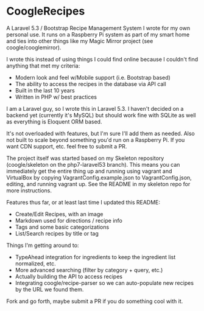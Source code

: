 # CoogleRecipes

A Laravel 5.3 / Bootstrap Recipe Management System I wrote for my own personal use. It runs on a 
Raspberry Pi system as part of my smart home and ties into other things like my Magic Mirror project
(see coogle/cooglemirror).

I wrote this instead of using things I could find online because I couldn't find anything that met
my criteria:

- Modern look and feel w/Mobile support (i.e. Bootstrap based)
- The ability to access the recipes in the database via API call
- Built in the last 10 years
- Written in PHP w/ best practices

I am a Laravel guy, so I wrote this in Laravel 5.3. I haven't decided on a backend yet (currently it's MySQL) but should work fine with SQLite as well as everything is Eloquent ORM based.

It's not overloaded with features, but I'm sure I'll add them as needed. Also not built to scale beyond something you'd run on a Raspberry Pi. If you want CDN support, etc. feel free to submit a PR.

The project itself was started based on my Skeleton repository (coogle/skeleton on the php7-laravel53 branch). This means you can immediately get the entire thing up and running using vagrant and VirtualBox by copying VagrantConfig.example.json to VagrantConfig.json, editing, and running vagrant up. See the README in my skeleton repo for more instructions.

Features thus far, or at least last time I updated this README:

- Create/Edit Recipes, with an image
- Markdown used for directions / recipe info
- Tags and some basic categorizations
- List/Search recipes by title or tag

Things I'm getting around to:

- TypeAhead integration for ingredients to keep the ingredient list normalized, etc.
- More advanced searching (filter by category + query, etc.)
- Actually building the API to access recipes
- Integrating coogle/recipe-parser so we can auto-populate new recipes by the URL we found them.

Fork and go forth, maybe submit a PR if you do something cool with it.
